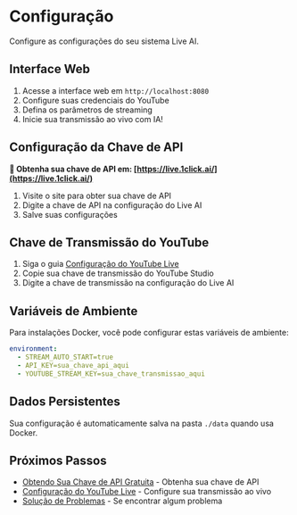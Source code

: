 # Configuração

Configure as configurações do seu sistema Live AI.

## Interface Web

1. Acesse a interface web em `http://localhost:8080`
2. Configure suas credenciais do YouTube
3. Defina os parâmetros de streaming
4. Inicie sua transmissão ao vivo com IA!

## Configuração da Chave de API

**🔑 Obtenha sua chave de API em: [https://live.1click.ai/](https://live.1click.ai/)**

1. Visite o site para obter sua chave de API
2. Digite a chave de API na configuração do Live AI
3. Salve suas configurações

## Chave de Transmissão do YouTube

1. Siga o guia [Configuração do YouTube Live](YOUTUBE_LIVE_PT_BR.md)
2. Copie sua chave de transmissão do YouTube Studio
3. Digite a chave de transmissão na configuração do Live AI

## Variáveis de Ambiente

Para instalações Docker, você pode configurar estas variáveis de ambiente:

```yaml
environment:
  - STREAM_AUTO_START=true
  - API_KEY=sua_chave_api_aqui
  - YOUTUBE_STREAM_KEY=sua_chave_transmissao_aqui
```

## Dados Persistentes

Sua configuração é automaticamente salva na pasta `./data` quando usa Docker.

## Próximos Passos

- [Obtendo Sua Chave de API Gratuita](OBTENDO_CHAVE_API.md) - Obtenha sua chave de API
- [Configuração do YouTube Live](YOUTUBE_LIVE_PT_BR.md) - Configure sua transmissão ao vivo
- [Solução de Problemas](TROUBLESHOOTING_PT_BR.md) - Se encontrar algum problema
